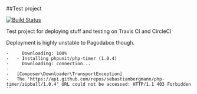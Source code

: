 ##Test project

[![Build Status](https://travis-ci.org/VictorBjelkholm/gommunity.png)](https://travis-ci.org/VictorBjelkholm/gommunity)

Test project for deploying stuff and testing on Travis CI and CircleCI

Deployment is highly unstable to Pagodabox though.

```
-     Downloading: 100%
-   - Installing phpunit/php-timer (1.0.4)
-     Downloading: connection...
-
-   [Composer\Downloader\TransportException]
-   The 'https://api.github.com/repos/sebastianbergmann/php-timer/zipball/1.0.4' URL could not be accessed: HTTP/1.1 403 Forbidden
``